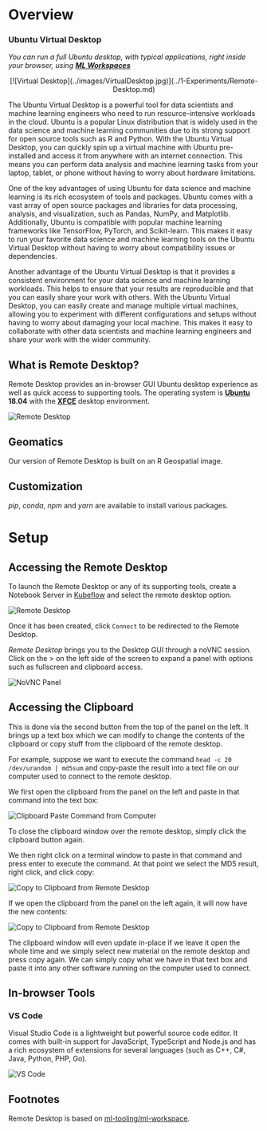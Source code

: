# Overview

### Ubuntu Virtual Desktop

_You can run a full Ubuntu desktop, with typical applications, right inside your browser, using [**ML Workspaces**](../1-Experiments/Remote-Desktop.md)_

<center>
[![Virtual Desktop](../images/VirtualDesktop.jpg)](../1-Experiments/Remote-Desktop.md)
</center>

The Ubuntu Virtual Desktop is a powerful tool for data scientists and machine learning engineers who need to run resource-intensive workloads in the cloud. Ubuntu is a popular Linux distribution that is widely used in the data science and machine learning communities due to its strong support for open source tools such as R and Python. With the Ubuntu Virtual Desktop, you can quickly spin up a virtual machine with Ubuntu pre-installed and access it from anywhere with an internet connection. This means you can perform data analysis and machine learning tasks from your laptop, tablet, or phone without having to worry about hardware limitations.

One of the key advantages of using Ubuntu for data science and machine learning is its rich ecosystem of tools and packages. Ubuntu comes with a vast array of open source packages and libraries for data processing, analysis, and visualization, such as Pandas, NumPy, and Matplotlib. Additionally, Ubuntu is compatible with popular machine learning frameworks like TensorFlow, PyTorch, and Scikit-learn. This makes it easy to run your favorite data science and machine learning tools on the Ubuntu Virtual Desktop without having to worry about compatibility issues or dependencies.

Another advantage of the Ubuntu Virtual Desktop is that it provides a consistent environment for your data science and machine learning workloads. This helps to ensure that your results are reproducible and that you can easily share your work with others. With the Ubuntu Virtual Desktop, you can easily create and manage multiple virtual machines, allowing you to experiment with different configurations and setups without having to worry about damaging your local machine. This makes it easy to collaborate with other data scientists and machine learning engineers and share your work with the wider community.

## What is Remote Desktop?

Remote Desktop provides an in-browser GUI Ubuntu desktop experience as well as
quick access to supporting tools. The operating system is
[**Ubuntu**](https://ubuntu.com/about) **18.04** with the
[**XFCE**](https://www.xfce.org/about) desktop environment.

![Remote Desktop](../images/rd_desktop.png)

## Geomatics

Our version of Remote Desktop is built on an R Geospatial image.

## Customization

_pip_, _conda_, _npm_ and _yarn_ are available to install various packages.

# Setup

## Accessing the Remote Desktop

To launch the Remote Desktop or any of its supporting tools, create a Notebook
Server in [Kubeflow](./Kubeflow.md) and select the remote desktop option.

![Remote Desktop](../images/RemoteDesktop.PNG)

Once it has been created, click `Connect` to be redirected to the Remote
Desktop.

_Remote Desktop_ brings you to the Desktop GUI through a noVNC session. Click on
the > on the left side of the screen to expand a panel with options such as
fullscreen and clipboard access.

![NoVNC Panel](../images/rd_novnc_panel.png)

## Accessing the Clipboard

This is done via the second button from the top of the panel on the left.
It brings up a text box which we can modify to change the contents of the clipboard
or copy stuff from the clipboard of the remote desktop.

For example, suppose we want to execute the command `head -c 20 /dev/urandom | md5sum`
and copy-paste the result into a text file on our computer used to connect to the
remote desktop.

We first open the clipboard from the panel on the left and paste in that command into
the text box:

![Clipboard Paste Command from Computer](../images/rd-clipboard-send-to-rd.png)

To close the clipboard window over the remote desktop, simply click the clipboard
button again.

We then right click on a terminal window to paste in that command and press enter to
execute the command. At that point we select the MD5 result, right click, and click
copy:

![Copy to Clipboard from Remote Desktop](../images/rd-clipboard-copy-from-rd.png)

If we open the clipboard from the panel on the left again, it will now have the new
contents:

![Copy to Clipboard from Remote Desktop](../images/rd-clipboard-copy-from-rd.png)

The clipboard window will even update in-place if we leave it open the whole time
and we simply select new material on the remote desktop and press copy again. We can
simply copy what we have in that text box and paste it into any other software running
on the computer used to connect.

## In-browser Tools

### VS Code

Visual Studio Code is a lightweight but powerful source code editor. It comes
with built-in support for JavaScript, TypeScript and Node.js and has a rich
ecosystem of extensions for several languages (such as C++, C#, Java, Python,
PHP, Go).

![VS Code](../images/rd_vs_code.png)

## Footnotes

Remote Desktop is based on
[ml-tooling/ml-workspace](https://github.com/ml-tooling/ml-workspace).

